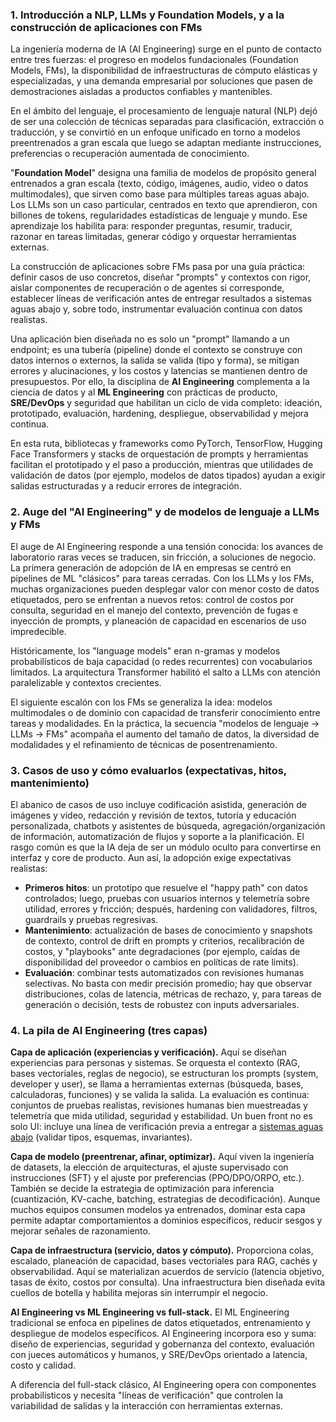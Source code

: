 ### 1. Introducción a NLP, LLMs y Foundation Models, y a la construcción de aplicaciones con FMs

La ingeniería moderna de IA (AI Engineering) surge en el punto de contacto entre tres fuerzas: el progreso en modelos fundacionales (Foundation Models, FMs), la disponibilidad de infraestructuras de cómputo elásticas y especializadas, y una demanda empresarial por soluciones que pasen de demostraciones aisladas a productos confiables y mantenibles. 

En el ámbito del lenguaje, el procesamiento de lenguaje natural (NLP) dejó de ser una colección de técnicas separadas para clasificación, extracción o traducción, y se convirtió en un enfoque unificado en torno a modelos preentrenados a gran escala que luego se adaptan mediante instrucciones, preferencias o recuperación aumentada de conocimiento.

"**Foundation Model**" designa una familia de modelos de propósito general entrenados a gran escala (texto, código, imágenes, audio, video o datos multimodales), que sirven como base para múltiples tareas aguas abajo. Los LLMs son un caso particular, centrados en texto que aprendieron, con billones de tokens, regularidades estadísticas de lenguaje y mundo. Ese aprendizaje los habilita para: responder preguntas, resumir, traducir, razonar en tareas limitadas, generar código y orquestar herramientas externas. 

La construcción de aplicaciones sobre FMs pasa por una guía práctica: definir casos de uso concretos, diseñar "prompts" y contextos con rigor, aislar componentes de recuperación o de agentes si corresponde, establecer líneas de verificación antes de entregar resultados a sistemas aguas abajo y, sobre todo, instrumentar evaluación continua con datos realistas.

Una aplicación bien diseñada no es solo un "prompt" llamando a un endpoint; es una tubería (pipeline) donde el contexto se construye con datos internos o externos, la salida se valida (tipo y forma), se mitigan errores y alucinaciones, y los costos y latencias se mantienen dentro de presupuestos. Por ello, la disciplina de **AI Engineering** complementa a la ciencia de datos y al **ML Engineering** con prácticas de producto, **SRE/DevOps** y seguridad que habilitan un ciclo de vida completo: ideación, prototipado, evaluación, hardening, despliegue, observabilidad y mejora continua. 

En esta ruta, bibliotecas y frameworks como PyTorch, TensorFlow, Hugging Face Transformers y stacks de orquestación de prompts y herramientas facilitan el prototipado y el paso a producción, mientras que utilidades de validación de datos (por ejemplo, modelos de datos tipados) ayudan a exigir salidas estructuradas y a reducir errores de integración.

### 2.  Auge del "AI Engineering" y de modelos de lenguaje a LLMs y FMs

El auge de AI Engineering responde a una tensión conocida: los avances de laboratorio raras veces se traducen, sin fricción, a soluciones de negocio. La primera generación de adopción de IA en empresas se centró en pipelines de ML "clásicos" para tareas cerradas. Con los LLMs y los FMs, muchas organizaciones pueden desplegar valor con menor costo de datos etiquetados, pero se enfrentan a nuevos retos: control de costos por consulta, seguridad en el manejo del contexto, prevención de fugas e inyección de prompts, y planeación de capacidad en escenarios de uso impredecible.

Históricamente, los "language models" eran n-gramas y modelos probabilísticos de baja capacidad (o redes recurrentes) con vocabularios limitados. La arquitectura Transformer habilitó el salto a LLMs con atención paralelizable y contextos crecientes. 

El siguiente escalón con los FMs se generaliza la idea: modelos multimodales o de dominio con capacidad de transferir conocimiento entre tareas y modalidades. En la práctica, la secuencia "modelos de lenguaje -> LLMs -> FMs" acompaña el aumento del tamaño de datos, la diversidad de modalidades y el refinamiento de técnicas de posentrenamiento.

### 3. Casos de uso y cómo evaluarlos (expectativas, hitos, mantenimiento)

El abanico de casos de uso incluye codificación asistida, generación de imágenes y video, redacción y revisión de textos, tutoría y educación personalizada, chatbots y asistentes de búsqueda, agregación/organización de información, automatización de flujos y soporte a la planificación. El rasgo común es que la IA deja de ser un módulo oculto para convertirse en interfaz y core de producto. Aun así, la adopción exige expectativas realistas:

* **Primeros hitos**: un prototipo que resuelve el "happy path" con datos controlados; luego, pruebas con usuarios internos y telemetría sobre utilidad, errores y fricción; después, hardening con validadores, filtros, guardrails y pruebas regresivas.
* **Mantenimiento**: actualización de bases de conocimiento y snapshots de contexto, control de drift en prompts y criterios, recalibración de costos, y "playbooks" ante degradaciones (por ejemplo, caídas de disponibilidad del proveedor o cambios en políticas de rate limits).
* **Evaluación**: combinar tests automatizados con revisiones humanas selectivas. No basta con medir precisión promedio; hay que observar distribuciones, colas de latencia, métricas de rechazo, y, para tareas de generación o decisión, tests de robustez con inputs adversariales.

### 4. La pila de AI Engineering (tres capas)

**Capa de aplicación (experiencias y verificación).** Aquí se diseñan experiencias para personas y sistemas. Se orquesta el contexto (RAG, bases vectoriales, reglas de negocio), se estructuran los prompts (system, developer y user), se llama a herramientas externas (búsqueda, bases, calculadoras, funciones) y se valida la salida. La evaluación es continua: conjuntos de pruebas realistas, revisiones humanas bien muestreadas y telemetría que mida utilidad, seguridad y estabilidad. Un buen front no es solo UI: incluye una línea de verificación previa a entregar a [sistemas aguas abajo](https://medium.com/@ogunodabas/downstream-upstream-system-c1dc6cf4b59e) (validar tipos, esquemas, invariantes).

**Capa de modelo (preentrenar, afinar, optimizar).** Aquí viven la ingeniería de datasets, la elección de arquitecturas, el ajuste supervisado con instrucciones (SFT) y el ajuste por preferencias (PPO/DPO/ORPO, etc.). También se decide la estrategia de optimización para inferencia (cuantización, KV-cache, batching, estrategias de decodificación). Aunque muchos equipos consumen modelos ya entrenados, dominar esta capa permite adaptar comportamientos a dominios específicos, reducir sesgos y mejorar señales de razonamiento.

**Capa de infraestructura (servicio, datos y cómputo).** Proporciona colas, escalado, planeación de capacidad, bases vectoriales para RAG, cachés y observabilidad. Aquí se materializan acuerdos de servicio (latencia objetivo, tasas de éxito, costos por consulta). Una infraestructura bien diseñada evita cuellos de botella y habilita mejoras sin interrumpir el negocio.

**AI Engineering vs ML Engineering vs full-stack.** El ML Engineering tradicional se enfoca en pipelines de datos etiquetados, entrenamiento y despliegue de modelos específicos. AI Engineering incorpora eso y suma: diseño de experiencias, seguridad y gobernanza del contexto, evaluación con jueces automáticos y humanos, y SRE/DevOps orientado a latencia, costo y calidad. 

A diferencia del full-stack clásico, AI Engineering opera con componentes probabilísticos y necesita "líneas de verificación" que controlen la variabilidad de salidas y la interacción con herramientas externas.

